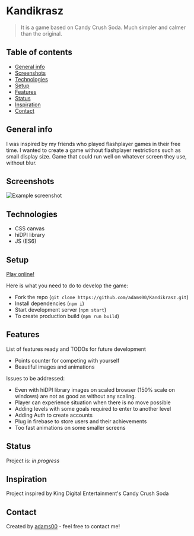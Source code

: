 # Kandikrasz

> It is a game based on Candy Crush Soda. Much simpler and calmer than the original.
## Table of contents

- [General info](#general-info)
- [Screenshots](#screenshots)
- [Technologies](#technologies)
- [Setup](#setup)
- [Features](#features)
- [Status](#status)
- [Inspiration](#inspiration)
- [Contact](#contact)

## General info

I was inspired by my friends who played flashplayer games in their free time.
I wanted to create a game without flashplayer restrictions such as small display size.
Game that could run well on whatever screen they use, without blur.

## Screenshots

![Example screenshot](./img/screenshot.png)

## Technologies

- CSS canvas
- hiDPI library
- JS (ES6)

## Setup

[Play online!](https://adams00.github.io/Kandikrasz/)

Here is what you need to do to develop the game:

- Fork the repo (`git clone https://github.com/adams00/Kandikrasz.git`)
- Install dependencies (`npm i`)
- Start development server (`npm start`)
- To create production build (`npm run build`)

## Features

List of features ready and TODOs for future development

- Points counter for competing with yourself
- Beautiful images and animations

Issues to be addressed:

- Even with hiDPI library images on scaled browser (150% scale on windows) are not as good
  as without any scaling.
- Player can experience situation when there is no move possible
- Adding levels with some goals required to enter to another level
- Adding Auth to create accounts
- Plug in firebase to store users and their achievements
- Too fast animations on some smaller screens

## Status

Project is: _in progress_

## Inspiration

Project inspired by King Digital Entertainment's Candy Crush Soda

## Contact

Created by [adams00](https://github.com/adams00/) - feel free to contact me!
